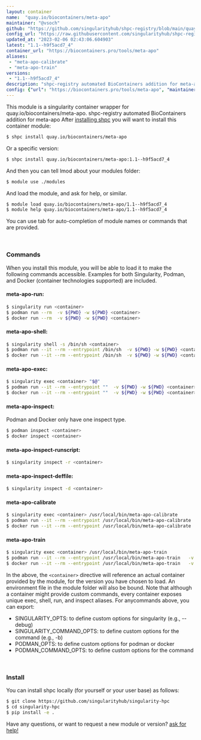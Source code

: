 ```yaml
---
layout: container
name:  "quay.io/biocontainers/meta-apo"
maintainer: "@vsoch"
github: "https://github.com/singularityhub/shpc-registry/blob/main/quay.io/biocontainers/meta-apo/container.yaml"
config_url: "https://raw.githubusercontent.com/singularityhub/shpc-registry/main/quay.io/biocontainers/meta-apo/container.yaml"
updated_at: "2023-02-06 02:43:06.604903"
latest: "1.1--h9f5acd7_4"
container_url: "https://biocontainers.pro/tools/meta-apo"
aliases:
 - "meta-apo-calibrate"
 - "meta-apo-train"
versions:
 - "1.1--h9f5acd7_4"
description: "shpc-registry automated BioContainers addition for meta-apo"
config: {"url": "https://biocontainers.pro/tools/meta-apo", "maintainer": "@vsoch", "description": "shpc-registry automated BioContainers addition for meta-apo", "latest": {"1.1--h9f5acd7_4": "sha256:d6bd635509c102b5f0bef9f957111af3d513644900f51c024a2ac46601b024c1"}, "tags": {"1.1--h9f5acd7_4": "sha256:d6bd635509c102b5f0bef9f957111af3d513644900f51c024a2ac46601b024c1"}, "docker": "quay.io/biocontainers/meta-apo", "aliases": {"meta-apo-calibrate": "/usr/local/bin/meta-apo-calibrate", "meta-apo-train": "/usr/local/bin/meta-apo-train"}}
---
```


This module is a singularity container wrapper for quay.io/biocontainers/meta-apo.
shpc-registry automated BioContainers addition for meta-apo
After [installing shpc](#install) you will want to install this container module:


```bash
$ shpc install quay.io/biocontainers/meta-apo
```

Or a specific version:

```bash
$ shpc install quay.io/biocontainers/meta-apo:1.1--h9f5acd7_4
```

And then you can tell lmod about your modules folder:

```bash
$ module use ./modules
```

And load the module, and ask for help, or similar.

```bash
$ module load quay.io/biocontainers/meta-apo/1.1--h9f5acd7_4
$ module help quay.io/biocontainers/meta-apo/1.1--h9f5acd7_4
```

You can use tab for auto-completion of module names or commands that are provided.

<br>

### Commands

When you install this module, you will be able to load it to make the following commands accessible.
Examples for both Singularity, Podman, and Docker (container technologies supported) are included.

#### meta-apo-run:

```bash
$ singularity run <container>
$ podman run --rm  -v ${PWD} -w ${PWD} <container>
$ docker run --rm  -v ${PWD} -w ${PWD} <container>
```

#### meta-apo-shell:

```bash
$ singularity shell -s /bin/sh <container>
$ podman run --it --rm --entrypoint /bin/sh  -v ${PWD} -w ${PWD} <container>
$ docker run --it --rm --entrypoint /bin/sh  -v ${PWD} -w ${PWD} <container>
```

#### meta-apo-exec:

```bash
$ singularity exec <container> "$@"
$ podman run --it --rm --entrypoint ""  -v ${PWD} -w ${PWD} <container> "$@"
$ docker run --it --rm --entrypoint ""  -v ${PWD} -w ${PWD} <container> "$@"
```

#### meta-apo-inspect:

Podman and Docker only have one inspect type.

```bash
$ podman inspect <container>
$ docker inspect <container>
```

#### meta-apo-inspect-runscript:

```bash
$ singularity inspect -r <container>
```

#### meta-apo-inspect-deffile:

```bash
$ singularity inspect -d <container>
```


#### meta-apo-calibrate

```bash
$ singularity exec <container> /usr/local/bin/meta-apo-calibrate
$ podman run --it --rm --entrypoint /usr/local/bin/meta-apo-calibrate   -v ${PWD} -w ${PWD} <container> -c " $@"
$ docker run --it --rm --entrypoint /usr/local/bin/meta-apo-calibrate   -v ${PWD} -w ${PWD} <container> -c " $@"
```


#### meta-apo-train

```bash
$ singularity exec <container> /usr/local/bin/meta-apo-train
$ podman run --it --rm --entrypoint /usr/local/bin/meta-apo-train   -v ${PWD} -w ${PWD} <container> -c " $@"
$ docker run --it --rm --entrypoint /usr/local/bin/meta-apo-train   -v ${PWD} -w ${PWD} <container> -c " $@"
```



In the above, the `<container>` directive will reference an actual container provided
by the module, for the version you have chosen to load. An environment file in the
module folder will also be bound. Note that although a container
might provide custom commands, every container exposes unique exec, shell, run, and
inspect aliases. For anycommands above, you can export:

 - SINGULARITY_OPTS: to define custom options for singularity (e.g., --debug)
 - SINGULARITY_COMMAND_OPTS: to define custom options for the command (e.g., -b)
 - PODMAN_OPTS: to define custom options for podman or docker
 - PODMAN_COMMAND_OPTS: to define custom options for the command

<br>

### Install

You can install shpc locally (for yourself or your user base) as follows:

```bash
$ git clone https://github.com/singularityhub/singularity-hpc
$ cd singularity-hpc
$ pip install -e .
```

Have any questions, or want to request a new module or version? [ask for help!](https://github.com/singularityhub/singularity-hpc/issues)
